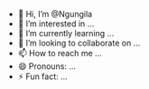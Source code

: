 - 👋 Hi, I’m @Ngungila
- 👀 I’m interested in ...
- 🌱 I’m currently learning ...
- 💞️ I’m looking to collaborate on ...
- 📫 How to reach me ...
- 😄 Pronouns: ...
- ⚡ Fun fact: ...

<!---
Ngungila/Ngungila is a ✨ special ✨ repository because its `README.md` (this file) appears on your GitHub profile.
You can click the Preview link to take a look at your changes.
--->
